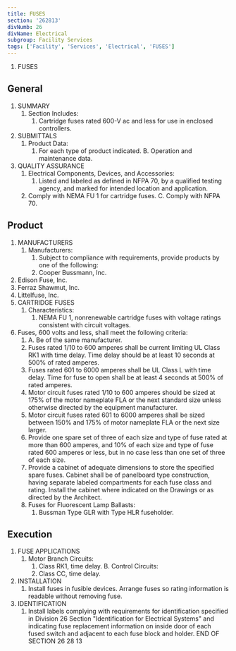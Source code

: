 ```yaml
---
title: FUSES
section: '262813'
divNumb: 26
divName: Electrical
subgroup: Facility Services
tags: ['Facility', 'Services', 'Electrical', 'FUSES']
---
```



1. FUSES

## General

1. SUMMARY
   1. Section Includes:
      1. Cartridge fuses rated 600-V ac and less for use in enclosed controllers.
2. SUBMITTALS
   1. Product Data:
      1. For each type of product indicated. B. Operation and maintenance data.
3. QUALITY ASSURANCE
   1. Electrical Components, Devices, and Accessories:
      1. Listed and labeled as defined in NFPA 70, by a qualified testing agency, and marked for intended location and application.
   1. Comply with NEMA FU 1 for cartridge fuses. C. Comply with NFPA 70.

## Product

1. MANUFACTURERS
   1. Manufacturers:
      1. Subject to compliance with requirements, provide products by one of the following:
      1. Cooper Bussmann, Inc.
2. Edison Fuse, Inc.
3. Ferraz Shawmut, Inc.
4. Littelfuse, Inc.
2. CARTRIDGE FUSES
   1. Characteristics:
      1. NEMA FU 1, nonrenewable cartridge fuses with voltage ratings consistent with circuit voltages.
3. Fuses, 600 volts and less, shall meet the following criteria:
      1. A. Be of the same manufacturer.
   1. Fuses rated 1/10 to 600 amperes shall be current limiting UL Class RK1 with time delay. Time delay should be at least 10 seconds at 500% of rated amperes.
   1. Fuses rated 601 to 6000 amperes shall be UL Class L with time delay. Time for fuse to open shall be at least 4 seconds at 500% of rated amperes.
   1. Motor circuit fuses rated 1/10 to 600 amperes should be sized at 175% of the motor nameplate
FLA or the next standard size unless otherwise directed by the equipment manufacturer.
   1. Motor circuit fuses rated 601 to 6000 amperes shall be sized between 150% and 175% of motor nameplate FLA or the next size larger.
   1. Provide one spare set of three of each size and type of fuse rated at more than 600 amperes, and 10% of each size and type of fuse rated 600 amperes or less, but in no case less than one set of three of each size.
   1. Provide a cabinet of adequate dimensions to store the specified spare fuses. Cabinet shall be of panelboard type construction, having separate labeled compartments for each fuse class and rating. Install the cabinet where indicated on the Drawings or as directed by the Architect.
   1. Fuses for Fluorescent Lamp Ballasts:
      1. Bussman Type GLR with Type HLR fuseholder. 

## Execution

1. FUSE APPLICATIONS
   1. Motor Branch Circuits:
      1. Class RK1, time delay. B. Control Circuits:
      1. Class CC, time delay.
2. INSTALLATION
   1. Install fuses in fusible devices. Arrange fuses so rating information is readable without removing fuse.
3. IDENTIFICATION
   1. Install labels complying with requirements for identification specified in Division 26 Section "Identification for Electrical Systems" and indicating fuse replacement information on inside door of each fused switch and adjacent to each fuse block and holder.
END OF SECTION 26 28 13

